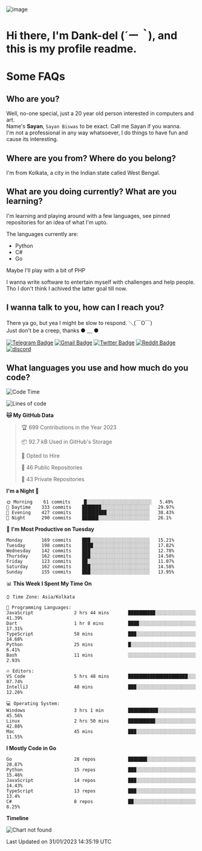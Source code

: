 ![image](https://user-images.githubusercontent.com/63096193/125182844-29f20800-e22f-11eb-8dc9-b0f2d29647bb.png)

# **Hi there, I'm Dank-del (*´ー｀*), and this is my profile readme.**
<!--  [![Profile views](https://gpvc.arturio.dev/dank-del)](https://github.com/dank-del) -->
# Some FAQs

## **Who are you?**

Well, no-one special, just a 20 year old person interested in computers and art. \
Name's **Sayan**, `Sayan Biswas` to be exact. Call me Sayan if you wanna. \
I'm not a professional in any way whatsoever, I do things to have fun and cause its interesting.

## **Where are you from? Where do you belong?**

I'm from Kolkata, a city in the Indian state called West Bengal.

## **What are you doing currently? What are you learning?**

I'm learning and playing around with a few languages, see pinned repositories for an idea of what I'm upto.

The languages currently are:

- Python
- C#
- Go

Maybe I'll play with a bit of PHP

I wanna write software to entertain myself with challenges and help people. \
Tho I don't think I achived the latter goal till now.

<!--## **Eww, I see a weeb profile.**

Can't help it, it's the best way to hide my face on this account
> Why do people hate weebs .-.

## **Cool, what more interests you?**

My interests are quite, weird. They're scattered all over the place. \
I've been fascinated by music and have studied it since the age of 6, I've performed on stage and on air but yeah now I've been away from that. I specialize in key instruments. \
Another thing that interests me is Media Production, aka, working with audio, video and broadcasting media.

> I just like art in general. also feeds the reason of me being obsessed with Japanese drawings (⋟ ﹏ ⋞)-->

## **I wanna talk to you, how can I reach you?**

There ya go, but yea I might be slow to respond. ＼(￣O￣) \
Just don't be a creep, thanks ● ﹏ ●

[![Telegram Badge](https://img.shields.io/badge/-dank_as_fuck-1ca0f1?style=flat-square&logo=telegram&logoColor=white&link=https://t.me/dank_as_fuck)](https://t.me/dank_as_fuck)
[![Gmail Badge](https://img.shields.io/badge/-sayan@asia.com-c14438?style=flat-square&logo=Gmail&logoColor=white&link=mailto:sayan@asia.com)](mailto:sayan@asia.com)
[![Twitter Badge](https://img.shields.io/twitter/follow/TheDankDel?style=social)](https://twitter.com/TheDankDel)
[![Reddit Badge](https://img.shields.io/reddit/user-karma/combined/dank_as_fuck_?style=social)](https://www.reddit.com/user/dank_as_fuck_/)
[![discord](https://discord-md-badge.vercel.app/api/shield/506536929152466945?style=social)](https://discordapp.com/users/506536929152466945)

## **What languages you use and how much do you code?**

<!--START_SECTION:waka-->
![Code Time](http://img.shields.io/badge/Code%20Time-1%2C032%20hrs%201%20min-blue)

![Lines of code](https://img.shields.io/badge/From%20Hello%20World%20I%27ve%20Written-1%20Million%20lines%20of%20code-blue)

**🐱 My GitHub Data** 

> 🏆 699 Contributions in the Year 2023
 > 
> 📦 92.7 kB Used in GitHub's Storage 
 > 
> 💼 Opted to Hire
 > 
> 📜 46 Public Repositories 
 > 
> 🔑 43 Private Repositories  
 > 
**I'm a Night 🦉** 

```text
🌞 Morning    61 commits     █░░░░░░░░░░░░░░░░░░░░░░░░   5.49% 
🌆 Daytime    333 commits    ███████░░░░░░░░░░░░░░░░░░   29.97% 
🌃 Evening    427 commits    █████████░░░░░░░░░░░░░░░░   38.43% 
🌙 Night      290 commits    ██████░░░░░░░░░░░░░░░░░░░   26.1%

```
📅 **I'm Most Productive on Tuesday** 

```text
Monday       169 commits    ███░░░░░░░░░░░░░░░░░░░░░░   15.21% 
Tuesday      198 commits    ████░░░░░░░░░░░░░░░░░░░░░   17.82% 
Wednesday    142 commits    ███░░░░░░░░░░░░░░░░░░░░░░   12.78% 
Thursday     162 commits    ███░░░░░░░░░░░░░░░░░░░░░░   14.58% 
Friday       123 commits    ██░░░░░░░░░░░░░░░░░░░░░░░   11.07% 
Saturday     162 commits    ███░░░░░░░░░░░░░░░░░░░░░░   14.58% 
Sunday       155 commits    ███░░░░░░░░░░░░░░░░░░░░░░   13.95%

```


📊 **This Week I Spent My Time On** 

```text
⌚︎ Time Zone: Asia/Kolkata

💬 Programming Languages: 
JavaScript               2 hrs 44 mins       ██████████░░░░░░░░░░░░░░░   41.39% 
Dart                     1 hr 8 mins         ████░░░░░░░░░░░░░░░░░░░░░   17.31% 
TypeScript               58 mins             ███░░░░░░░░░░░░░░░░░░░░░░   14.68% 
Python                   25 mins             █░░░░░░░░░░░░░░░░░░░░░░░░   6.41% 
Bash                     11 mins             ░░░░░░░░░░░░░░░░░░░░░░░░░   2.93%

🔥 Editors: 
VS Code                  5 hrs 48 mins       ██████████████████████░░░   87.74% 
IntelliJ                 48 mins             ███░░░░░░░░░░░░░░░░░░░░░░   12.26%

💻 Operating System: 
Windows                  3 hrs 1 min         ███████████░░░░░░░░░░░░░░   45.56% 
Linux                    2 hrs 50 mins       ██████████░░░░░░░░░░░░░░░   42.88% 
Mac                      45 mins             ███░░░░░░░░░░░░░░░░░░░░░░   11.55%

```

**I Mostly Code in Go** 

```text
Go                       28 repos            ███████░░░░░░░░░░░░░░░░░░   28.87% 
Python                   15 repos            ███░░░░░░░░░░░░░░░░░░░░░░   15.46% 
JavaScript               14 repos            ███░░░░░░░░░░░░░░░░░░░░░░   14.43% 
TypeScript               13 repos            ███░░░░░░░░░░░░░░░░░░░░░░   13.4% 
C#                       8 repos             ██░░░░░░░░░░░░░░░░░░░░░░░   8.25%

```


**Timeline**

![Chart not found](https://raw.githubusercontent.com/Dank-del/Dank-del/main/charts/bar_graph.png) 


 Last Updated on 31/01/2023 14:35:19 UTC
<!--END_SECTION:waka-->

<!--## **Can I stalk your spotify?**

Um sure.

![OwO Spotify](https://spotify-recently-played-readme.vercel.app/api?user=31fdrsslnr7nvq4ytqwtw7c4rxfm&count=5)-->

